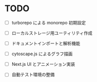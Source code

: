 # TODO

- [ ] turborepo による monorepo 初期設定
- [ ] ローカルストレージ用ユーティリティ作成
- [ ] ドキュメントインポートと解析機能
- [ ] cytoscape.js によるグラフ描画
- [ ] Next.js UI とアニメーション実装
- [ ] 自動テスト環境の整備

